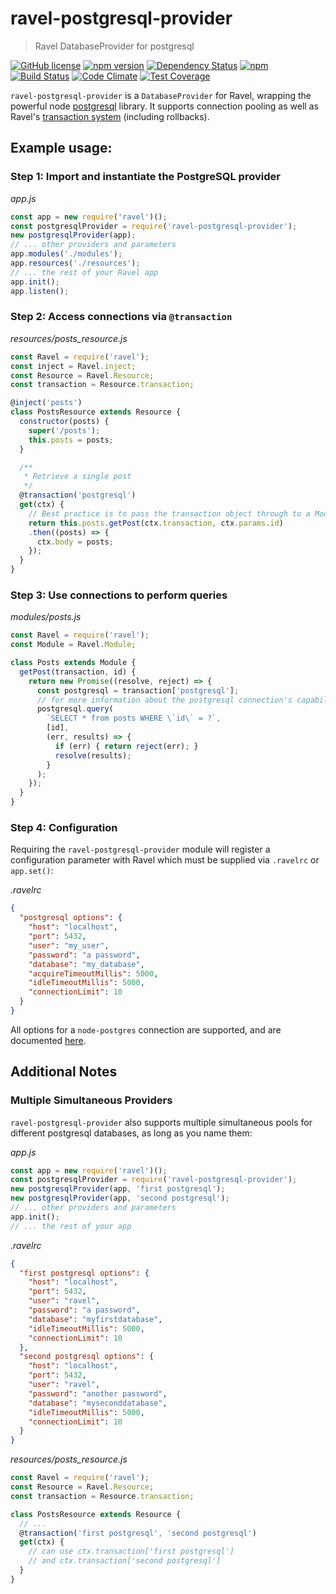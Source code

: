 # ravel-postgresql-provider

> Ravel DatabaseProvider for postgresql

[![GitHub license](https://img.shields.io/badge/license-MIT-blue.svg)](https://raw.githubusercontent.com/raveljs/ravel-postgresql-provider/master/LICENSE) [![npm version](https://badge.fury.io/js/ravel-postgresql-provider.svg)](http://badge.fury.io/js/ravel-postgresql-provider) [![Dependency Status](https://david-dm.org/raveljs/ravel-postgresql-provider.svg)](https://david-dm.org/raveljs/ravel-postgresql-provider) [![npm](https://img.shields.io/npm/dm/ravel.svg?maxAge=2592000)](https://www.npmjs.com/package/ravel) [![Build Status](https://travis-ci.org/raveljs/ravel-postgresql-provider.svg?branch=master)](https://travis-ci.org/raveljs/ravel-postgresql-provider) [![Code Climate](https://codeclimate.com/github/raveljs/ravel-postgresql-provider/badges/gpa.svg)](https://codeclimate.com/github/raveljs/ravel-postgresql-provider) [![Test Coverage](https://codeclimate.com/github/raveljs/ravel-postgresql-provider/badges/coverage.svg)](https://codeclimate.com/github/raveljs/ravel-postgresql-provider/coverage)

`ravel-postgresql-provider` is a `DatabaseProvider` for Ravel, wrapping the powerful node [postgresql](https://github.com/postgresqljs/postgresql) library. It supports connection pooling as well as Ravel's [transaction system](http://raveljs.github.io/docs/latest/db/decorators/transaction.js.html) (including rollbacks).

## Example usage:

### Step 1: Import and instantiate the PostgreSQL provider

*app.js*
```javascript
const app = new require('ravel')();
const postgresqlProvider = require('ravel-postgresql-provider');
new postgresqlProvider(app);
// ... other providers and parameters
app.modules('./modules');
app.resources('./resources');
// ... the rest of your Ravel app
app.init();
app.listen();
```

### Step 2: Access connections via `@transaction`

*resources/posts_resource.js*
```javascript
const Ravel = require('ravel');
const inject = Ravel.inject;
const Resource = Ravel.Resource;
const transaction = Resource.transaction;

@inject('posts')
class PostsResource extends Resource {
  constructor(posts) {
    super('/posts');
    this.posts = posts;
  }

  /**
   * Retrieve a single post
   */
  @transaction('postgresql')
  get(ctx) {
    // Best practice is to pass the transaction object through to a Module, where you handle the actual business logic.
    return this.posts.getPost(ctx.transaction, ctx.params.id)
    .then((posts) => {
      ctx.body = posts;
    });
  }
}
```

### Step 3: Use connections to perform queries

*modules/posts.js*
```javascript
const Ravel = require('ravel');
const Module = Ravel.Module;

class Posts extends Module {
  getPost(transaction, id) {
    return new Promise((resolve, reject) => {
      const postgresql = transaction['postgresql'];
      // for more information about the postgresql connection's capabilities, visit the docs: https://github.com/postgresqljs/postgresql
      postgresql.query(
        `SELECT * from posts WHERE \`id\` = ?`,
        [id],
        (err, results) => {
          if (err) { return reject(err); }
          resolve(results);
        }
      );
    });
  }
}
```

### Step 4: Configuration

Requiring the `ravel-postgresql-provider` module will register a configuration parameter with Ravel which must be supplied via `.ravelrc` or `app.set()`:

*.ravelrc*
```json
{
  "postgresql options": {
    "host": "localhost",
    "port": 5432,
    "user": "my_user",
    "password": "a password",
    "database": "my_database",
    "acquireTimeoutMillis": 5000,
    "idleTimeoutMillis": 5000,
    "connectionLimit": 10
  }
}
```

All options for a `node-postgres` connection are supported, and are documented [here](https://node-postgres.com/api/client).

## Additional Notes

### Multiple Simultaneous Providers

`ravel-postgresql-provider` also supports multiple simultaneous pools for different postgresql databases, as long as you name them:

*app.js*
```javascript
const app = new require('ravel')();
const postgresqlProvider = require('ravel-postgresql-provider');
new postgresqlProvider(app, 'first postgresql');
new postgresqlProvider(app, 'second postgresql');
// ... other providers and parameters
app.init();
// ... the rest of your app
```

*.ravelrc*
```json
{
  "first postgresql options": {
    "host": "localhost",
    "port": 5432,
    "user": "ravel",
    "password": "a password",
    "database": "myfirstdatabase",
    "idleTimeoutMillis": 5000,
    "connectionLimit": 10
  },
  "second postgresql options": {
    "host": "localhost",
    "port": 5432,
    "user": "ravel",
    "password": "another password",
    "database": "myseconddatabase",
    "idleTimeoutMillis": 5000,
    "connectionLimit": 10
  }
}
```

*resources/posts_resource.js*
```javascript
const Ravel = require('ravel');
const Resource = Ravel.Resource;
const transaction = Resource.transaction;

class PostsResource extends Resource {
  // ...
  @transaction('first postgresql', 'second postgresql')
  get(ctx) {
    // can use ctx.transaction['first postgresql']
    // and ctx.transaction['second postgresql']
  }
}
```
